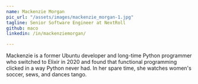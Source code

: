```yaml
---
name: Mackenzie Morgan
pic_url: "/assets/images/mackenzie_morgan-1.jpg"
tagline: Senior Software Engineer at NextRoll
github: maco
linkedin: /in/mackenziemorgan/

---
```

Mackenzie is a former Ubuntu developer and long-time Python programmer who switched to Elixir in 2020 and found that functional programming clicked in a way Python never had. In her spare time, she watches women's soccer, sews, and dances tango.

